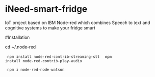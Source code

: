 # iNeed-smart-fridge
IoT project based on IBM Node-red which combines Speech to text and cognitive systems to make your fridge smart

#Installation

cd ~/.node-red

<code>    npm install node-red-contrib-streaming-stt
</code>
<code>        npm install node-red-contrib-play-audio
</code>

<code>      npm i node-red-node-watson
</code>

